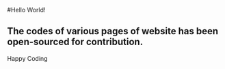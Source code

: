 #Hello World!
## The codes of various pages of website has been open-sourced for contribution.
Happy Coding
